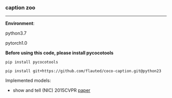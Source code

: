 ### caption zoo

---

**Environment**:

python3.7

pytorch1.0



**Before using this code, please install pycocotools**

```pip install pycocotools```

```pip install git+https://github.com/flauted/coco-caption.git@python23```



Implemented models:

* show and tell (NIC) 2015CVPR  [paper](https://arxiv.org/abs/1411.4555v2) 

